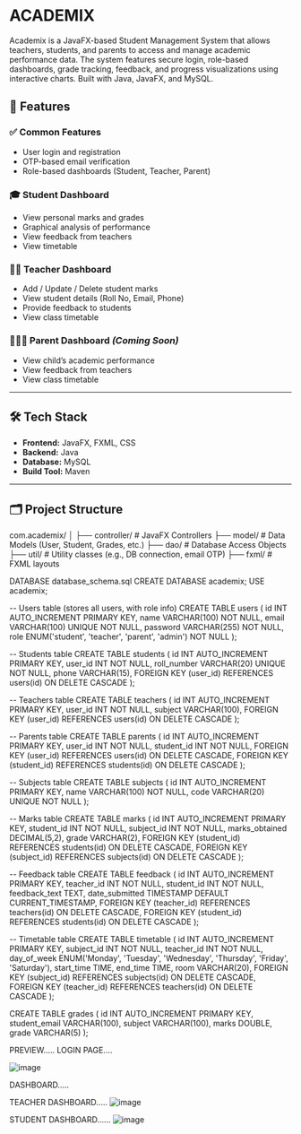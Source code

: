 # ACADEMIX
 Academix is a JavaFX-based Student  Management System that allows teachers, students, and parents to access and manage academic performance data. The system features secure login, role-based dashboards, grade tracking, feedback, and progress visualizations using interactive charts. Built with Java, JavaFX, and MySQL.


## 📌 Features

### ✅ Common Features
- User login and registration
- OTP-based email verification
- Role-based dashboards (Student, Teacher, Parent)

### 🎓 Student Dashboard
- View personal marks and grades
- Graphical analysis of performance
- View feedback from teachers
- View timetable

### 👨‍🏫 Teacher Dashboard
- Add / Update / Delete student marks
- View student details (Roll No, Email, Phone)
- Provide feedback to students
- View class timetable

### 👨‍👩‍👧 Parent Dashboard *(Coming Soon)*
- View child’s academic performance
- View feedback from teachers
- View class timetable

---

## 🛠️ Tech Stack

- **Frontend:** JavaFX, FXML, CSS
- **Backend:** Java
- **Database:** MySQL
- **Build Tool:** Maven

---

## 🗂️ Project Structure

com.academix/
│
├── controller/ # JavaFX Controllers
├── model/ # Data Models (User, Student, Grades, etc.)
├── dao/ # Database Access Objects
├── util/ # Utility classes (e.g., DB connection, email OTP)
├── fxml/ # FXML layouts

DATABASE
database_schema.sql
CREATE DATABASE academix;
USE academix;

-- Users table (stores all users, with role info)
CREATE TABLE users (
    id INT AUTO_INCREMENT PRIMARY KEY,
    name VARCHAR(100) NOT NULL,
    email VARCHAR(100) UNIQUE NOT NULL,
    password VARCHAR(255) NOT NULL,
    role ENUM('student', 'teacher', 'parent', 'admin') NOT NULL
);

-- Students table
CREATE TABLE students (
    id INT AUTO_INCREMENT PRIMARY KEY,
    user_id INT NOT NULL,
    roll_number VARCHAR(20) UNIQUE NOT NULL,
    phone VARCHAR(15),
    FOREIGN KEY (user_id) REFERENCES users(id) ON DELETE CASCADE
);

-- Teachers table
CREATE TABLE teachers (
    id INT AUTO_INCREMENT PRIMARY KEY,
    user_id INT NOT NULL,
    subject VARCHAR(100),
    FOREIGN KEY (user_id) REFERENCES users(id) ON DELETE CASCADE
);

-- Parents table
CREATE TABLE parents (
    id INT AUTO_INCREMENT PRIMARY KEY,
    user_id INT NOT NULL,
    student_id INT NOT NULL,
    FOREIGN KEY (user_id) REFERENCES users(id) ON DELETE CASCADE,
    FOREIGN KEY (student_id) REFERENCES students(id) ON DELETE CASCADE
);

-- Subjects table
CREATE TABLE subjects (
    id INT AUTO_INCREMENT PRIMARY KEY,
    name VARCHAR(100) NOT NULL,
    code VARCHAR(20) UNIQUE NOT NULL
);

-- Marks table
CREATE TABLE marks (
    id INT AUTO_INCREMENT PRIMARY KEY,
    student_id INT NOT NULL,
    subject_id INT NOT NULL,
    marks_obtained DECIMAL(5,2),
    grade VARCHAR(2),
    FOREIGN KEY (student_id) REFERENCES students(id) ON DELETE CASCADE,
    FOREIGN KEY (subject_id) REFERENCES subjects(id) ON DELETE CASCADE
);

-- Feedback table
CREATE TABLE feedback (
    id INT AUTO_INCREMENT PRIMARY KEY,
    teacher_id INT NOT NULL,
    student_id INT NOT NULL,
    feedback_text TEXT,
    date_submitted TIMESTAMP DEFAULT CURRENT_TIMESTAMP,
    FOREIGN KEY (teacher_id) REFERENCES teachers(id) ON DELETE CASCADE,
    FOREIGN KEY (student_id) REFERENCES students(id) ON DELETE CASCADE
);

-- Timetable table
CREATE TABLE timetable (
    id INT AUTO_INCREMENT PRIMARY KEY,
    subject_id INT NOT NULL,
    teacher_id INT NOT NULL,
    day_of_week ENUM('Monday', 'Tuesday', 'Wednesday', 'Thursday', 'Friday', 'Saturday'),
    start_time TIME,
    end_time TIME,
    room VARCHAR(20),
    FOREIGN KEY (subject_id) REFERENCES subjects(id) ON DELETE CASCADE,
    FOREIGN KEY (teacher_id) REFERENCES teachers(id) ON DELETE CASCADE
);


CREATE TABLE grades (
    id INT AUTO_INCREMENT PRIMARY KEY,
    student_email VARCHAR(100),
    subject VARCHAR(100),
    marks DOUBLE,
    grade VARCHAR(5)
);



PREVIEW.....
LOGIN PAGE....

![image](https://github.com/user-attachments/assets/60f006b0-0a3e-4632-ae62-50d1837d3afb)







DASHBOARD.....

TEACHER DASHBOARD.....
![image](https://github.com/user-attachments/assets/01567ad7-de4c-4792-a606-e984509f6062)







STUDENT DASHBOARD......
![image](https://github.com/user-attachments/assets/55b8c770-222d-4bba-a829-5519c3b49985)



